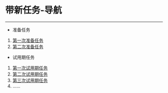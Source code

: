 # 带新任务-导航
---
- 准备任务
1. [第一次准备任务](Ready-1.md)
1. [第二次准备任务](Ready-2.md)
- 试用期任务
1. [第一次试用期任务](Task-1.md) 
2. [第二次试用期任务](Task-2.md)
3. [第三次试用期任务](Task-3.md)
4. ......